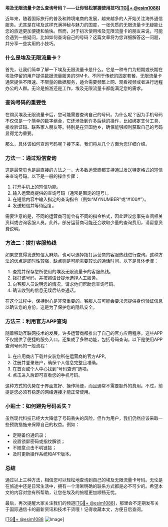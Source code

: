 **埃及无限流量卡怎么查询号码？——让你轻松掌握使用技巧[[TG💪+ @esim1088](https://t.me/s/esim1088)]**

近年来，随着国际旅行的普及和跨境电商的发展，越来越多的人开始关注海外通信服务。尤其是在埃及这样充满神秘与魅力的国度，一张优质的无限流量卡无疑能让您的旅途更加便捷和愉快。然而，对于初次使用埃及无限流量卡的朋友来说，可能会遇到一些疑问，比如如何查询自己的号码？这篇文章将为您详细解答这一问题，并分享一些实用的小技巧。

### 什么是埃及无限流量卡？

首先，让我们简单了解一下埃及无限流量卡是什么。它是一种专门为短期或长期在埃及停留的用户提供数据流量服务的SIM卡。不同于传统的固定套餐，无限流量卡通常提供不限速、不限量的数据服务，适合需要频繁上网、观看视频或者进行远程办公的人群。无论是旅游还是工作，埃及无限流量卡都能满足您的需求。

### 查询号码的重要性

在购买埃及无限流量卡后，您可能需要查询自己的号码。为什么呢？因为手机号码不仅仅是一个简单的数字组合，它还涉及到许多后续的操作，比如绑定支付工具、接收验证码、联系家人朋友等。特别是在异国他乡，确保能够顺利获取自己的号码显得尤为重要。

那么，具体该如何查询号码呢？接下来，我们将从几个方面为您详细介绍。

### 方法一：通过短信查询

这是最常见也是最直接的方法之一。大多数运营商都支持通过发送特定格式的短信来查询号码。以下是一般的操作步骤：

1. 打开手机上的短信功能。
2. 输入运营商提供的查询号码（通常是固定的短号）。
3. 在短信内容中输入指定的查询指令（例如“MYNUMBER”或“#100#”）。
4. 发送短信并等待回复。

需要注意的是，不同的运营商可能会有不同的指令格式，因此建议您事先查阅相关资料或咨询客服人员。此外，部分运营商可能还会收取少量的查询费用，请留意资费说明。

### 方法二：拨打客服热线

如果您觉得发送短信太麻烦，也可以选择拨打运营商的客服热线进行查询。这种方法的优点是即时性较强，缺点则是可能需要较长的通话时间。以下是具体步骤：

1. 查找并保存您所使用的埃及无限流量卡的客服热线。
2. 拨打该号码，并按照语音提示选择人工服务。
3. 向客服人员说明您的情况，请求他们帮助您查询号码。
4. 确认收到的信息无误后结束通话。

在这个过程中，保持耐心是非常重要的。客服人员可能会要求您提供身份验证信息以确认您的身份，这是为了保护您的隐私安全。

### 方法三：利用官方APP查询

随着移动互联网技术的发展，许多运营商都推出了自己的官方应用程序。这些APP不仅提供了便捷的服务入口，还集成了多种功能，包括号码查询。以下是使用APP查询号码的一般流程：

1. 在应用商店下载并安装您所在运营商的官方APP。
2. 注册并登录账户，确保个人信息完整且准确。
3. 在首页或个人中心找到“号码查询”选项。
4. 点击进入后即可查看您的手机号码。

这种方式的优势在于界面友好、操作简便，而且通常不需要额外的费用。不过，前提是您必须有稳定的网络连接才能正常使用。

### 小贴士：如何避免号码丢失？

虽然现代科技已经大大降低了号码丢失的风险，但作为用户，我们仍然应该采取一些预防措施来保障自己的权益。例如：

- 定期备份通讯录；
- 设置锁屏密码或指纹解锁；
- 不随意点击不明链接；
- 及时更新操作系统和APP版本。

### 总结

通过以上三种方法，相信您可以轻松地查询到自己的埃及无限流量卡号码。无论是在旅途中还是日常生活中，拥有一个清晰明确的联系方式都是必不可少的。希望本文的内容对您有所帮助，让您在埃及的旅程更加顺畅无忧。

最后，再次提醒大家关注我们的频道[[TG💪+ @esim1088](https://t.me/s/esim1088)]，那里会不定期发布关于国际通信卡的最新资讯和技术干货哦！记得收藏本文，方便日后查阅。

[[TG💪+ @esim1088](https://t.me/s/esim1088) ![Image](https://i.postimg.cc/4NQfJmqS/Snipaste-2025-05-13-00-14-12.png)]